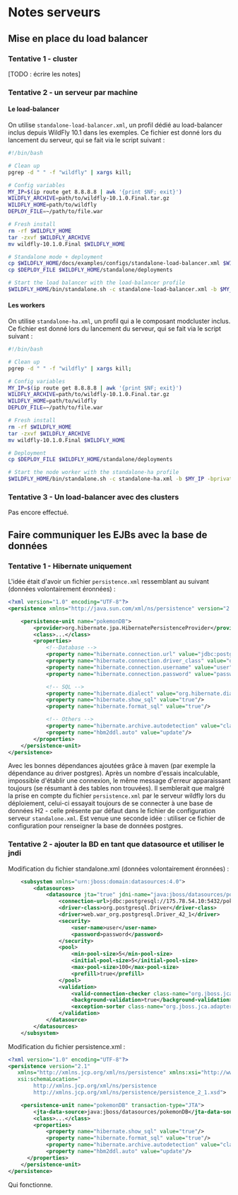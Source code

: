 # Notes serveurs

## Mise en place du load balancer

### Tentative 1 - cluster

[TODO : écrire les notes]

### Tentative 2 - un serveur par machine

#### Le load-balancer

On utilise `standalone-load-balancer.xml`, un profil dédié au load-balancer inclus depuis WildFly 10.1 dans les
exemples. Ce fichier est donné lors du lancement du serveur, qui se fait via le script suivant :

```bash
#!/bin/bash

# Clean up
pgrep -d " " -f "wildfly" | xargs kill;

# Config variables
MY_IP=$(ip route get 8.8.8.8 | awk '{print $NF; exit}')
WILDFLY_ARCHIVE=path/to/wildfly-10.1.0.Final.tar.gz
WILDFLY_HOME=path/to/wildfly
DEPLOY_FILE=~/path/to/file.war

# Fresh install
rm -rf $WILDFLY_HOME
tar -zxvf $WILDFLY_ARCHIVE
mv wildfly-10.1.0.Final $WILDFLY_HOME

# Standalone mode + deployment
cp $WILDFLY_HOME/docs/examples/configs/standalone-load-balancer.xml $WILDFLY_HOME/standalone/configuration/
cp $DEPLOY_FILE $WILDFLY_HOME/standalone/deployments

# Start the load balancer with the load-balancer profile
$WILDFLY_HOME/bin/standalone.sh -c standalone-load-balancer.xml -b $MY_IP -bprivate $MY_IP -bmanagement $MY_IP
```

#### Les workers

On utilise `standalone-ha.xml`, un profil qui a le composant modcluster inclus. Ce fichier est donné lors du lancement
du serveur, qui se fait via le script suivant :

```bash
#!/bin/bash

# Clean up
pgrep -d " " -f "wildfly" | xargs kill;

# Config variables
MY_IP=$(ip route get 8.8.8.8 | awk '{print $NF; exit}')
WILDFLY_ARCHIVE=path/to/wildfly-10.1.0.Final.tar.gz
WILDFLY_HOME=path/to/wildfly
DEPLOY_FILE=~/path/to/file.war

# Fresh install
rm -rf $WILDFLY_HOME
tar -zxvf $WILDFLY_ARCHIVE
mv wildfly-10.1.0.Final $WILDFLY_HOME

# Deployment
cp $DEPLOY_FILE $WILDFLY_HOME/standalone/deployments

# Start the node worker with the standalone-ha profile
$WILDFLY_HOME/bin/standalone.sh -c standalone-ha.xml -b $MY_IP -bprivate $MY_IP -bmanagement $MY_IP
```

### Tentative 3 - Un load-balancer avec des clusters

Pas encore effectué.

## Faire communiquer les EJBs avec la base de données

### Tentative 1 - Hibernate uniquement

L'idée était d'avoir un fichier `persistence.xml` ressemblant au suivant (données volontairement éronnées) :

```xml
<?xml version="1.0" encoding="UTF-8"?>
<persistence xmlns="http://java.sun.com/xml/ns/persistence" version="2.0">

    <persistence-unit name="pokemonDB">
        <provider>org.hibernate.jpa.HibernatePersistenceProvider</provider>
        <class>...</class>
        <properties>
            <!--Database -->
            <property name="hibernate.connection.url" value="jdbc:postgresql://175.78.54.10:5432/pokemonDB"/>
            <property name="hibernate.connection.driver_class" value="org.postgresql.Driver"/>
            <property name="hibernate.connection.username" value="user"/>
            <property name="hibernate.connection.password" value="password"/>

            <!-- SQL -->
            <property name="hibernate.dialect" value="org.hibernate.dialect.PostgreSQLDialect"/>
            <property name="hibernate.show_sql" value="true"/>
            <property name="hibernate.format_sql" value="true"/>

            <!-- Others -->
            <property name="hibernate.archive.autodetection" value="class"/>
            <property name="hbm2ddl.auto" value="update"/>
        </properties>
    </persistence-unit>
</persistence>
```

Avec les bonnes dépendances ajoutées grâce à maven (par exemple la dépendance au driver postgres). Après un nombre
d'essais incalculable, impossible d'établir une connexion, le même message d'erreur apparaissant toujours (se
résumant à des tables non trouvées). Il semblerait que malgré la prise en compte du fichier `persistence.xml` par le
serveur wildfly lors du déploiement, celui-ci essayait toujours de se connecter à une base de données H2 - celle
présente par défaut dans le fichier de configuration serveur `standalone.xml`. Est venue une seconde idée : utiliser
ce fichier de configuration pour renseigner la base de données postgres.

### Tentative 2 - ajouter la BD en tant que datasource et utiliser le jndi

Modification du fichier standalone.xml (données volontairement éronnées) :

```xml
    <subsystem xmlns="urn:jboss:domain:datasources:4.0">
        <datasources>
            <datasource jta="true" jdni-name="java:jboss/datasources/pokemonDB" pool-name="pokemonDB" enabled="true" use-ccm="true">
                <connection-url>jdbc:postgresql://175.78.54.10:5432/pokemonDB</connection-url>
                <driver-class>org.postgresql.Driver</driver-class>
                <driver>web.war_org.postgresql.Driver_42_1</driver>
                <security>
                    <user-name>user</user-name>
                    <password>password</password>
                </security>
                <pool>
                    <min-pool-size>5</min-pool-size>
                    <initial-pool-size>5</initial-pool-size>
                    <max-pool-size>100</max-pool-size>
                    <prefill>true</prefill>
                </pool>
                <validation>
                    <valid-connection-checker class-name="org.jboss.jca.adapters.jdbc.extensions.postgres.PostgreSQLValidConnectionChcker"/>
                    <background-validation>true</background-validation>
                    <exception-sorter class-name="org.jboss.jca.adapters.jdbc.extensions.postgres.PostgreSQLExceptionSorter"/>
                </validation>
            </datasource>
        </datasources>
    </subsystem>
```

Modification du fichier persistence.xml :

```xml
<?xml version="1.0" encoding="UTF-8"?>
<persistence version="2.1"
   xmlns="http://xmlns.jcp.org/xml/ns/persistence" xmlns:xsi="http://www.w3.org/2001/XMLSchema-instance"
   xsi:schemaLocation="
        http://xmlns.jcp.org/xml/ns/persistence
        http://xmlns.jcp.org/xml/ns/persistence/persistence_2_1.xsd">

    <persistence-unit name="pokemonDB" transaction-type="JTA">
        <jta-data-source>java:jboss/datasources/pokemonDB</jta-data-source>
        <class>...</class>
        <properties>
            <property name="hibernate.show_sql" value="true"/>
            <property name="hibernate.format_sql" value="true"/>
            <property name="hibernate.archive.autodetection" value="class"/>
            <property name="hbm2ddl.auto" value="update"/>
      </properties>
    </persistence-unit>
</persistence>
```

Qui fonctionne.
